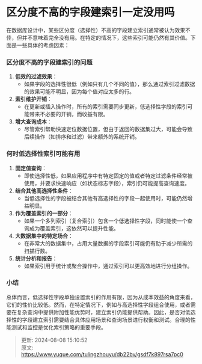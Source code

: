 # 区分度不高的字段建索引一定没用吗

<font style="color:rgba(0, 0, 0, 0.82);">在数据库设计中，某些区分度（选择性）不高的字段建立索引通常被认为效果不佳，但并不意味着完全没有用。在特定的情况下，这些索引可能仍然有其价值。下面是一些具体的考虑因素：</font>

### <font style="color:rgba(0, 0, 0, 0.82);">区分度不高的字段建索引的问题</font>
1. **<font style="color:rgba(0, 0, 0, 0.82);">低效的过滤效果</font>**<font style="color:rgba(0, 0, 0, 0.82);">：</font>
    - <font style="color:rgba(0, 0, 0, 0.82);">如果字段的选择性很低（例如只有几个不同的值），那么通过索引过滤数据的效果可能不明显，因为每个值对应太多的行。</font>
2. **<font style="color:rgba(0, 0, 0, 0.82);">索引维护开销</font>**<font style="color:rgba(0, 0, 0, 0.82);">：</font>
    - <font style="color:rgba(0, 0, 0, 0.82);">在更新或插入操作时，所有的索引需要同步更新，低选择性字段的索引可能带来不必要的开销，而收益有限。</font>
3. **<font style="color:rgba(0, 0, 0, 0.82);">增大查询成本</font>**<font style="color:rgba(0, 0, 0, 0.82);">：</font>
    - <font style="color:rgba(0, 0, 0, 0.82);">尽管索引帮助快速定位数据位置，但由于返回的数据集过大，可能会导致后续操作（如排序和过滤）带来额外的系统开销。</font>

### <font style="color:rgba(0, 0, 0, 0.82);">何时低选择性索引可能有用</font>
1. **<font style="color:rgba(0, 0, 0, 0.82);">固定值查询</font>**<font style="color:rgba(0, 0, 0, 0.82);">：</font>
    - <font style="color:rgba(0, 0, 0, 0.82);">即使选择性低，如果应用程序中有特定固定的值或者特定过滤条件经常被使用，并要求快速响应（如状态标志字段），索引仍可能提高查询速度。</font>
2. **<font style="color:rgba(0, 0, 0, 0.82);">结合其他高选择性条件</font>**<font style="color:rgba(0, 0, 0, 0.82);">：</font>
    - <font style="color:rgba(0, 0, 0, 0.82);">当低选择性的字段被结合其他有高选择性的字段一起使用时，可能仍然增益明显。</font>
3. **<font style="color:rgba(0, 0, 0, 0.82);">作为覆盖索引的一部分</font>**<font style="color:rgba(0, 0, 0, 0.82);">：</font>
    - <font style="color:rgba(0, 0, 0, 0.82);">如果一个多列索引（复合索引）包含一个低选择性字段，同时能使一个查询成为覆盖索引，这依然可以提升性能。</font>
4. **<font style="color:rgba(0, 0, 0, 0.82);">大数据集中的特定场合</font>**<font style="color:rgba(0, 0, 0, 0.82);">：</font>
    - <font style="color:rgba(0, 0, 0, 0.82);">在非常大的数据集中，占用大量数据的字段索引可能仍有助于减少所需的扫描行数。</font>
5. **<font style="color:rgba(0, 0, 0, 0.82);">统计分析和报告</font>**<font style="color:rgba(0, 0, 0, 0.82);">：</font>
    - <font style="color:rgba(0, 0, 0, 0.82);">如果索引用于统计或聚合操作中，通过索引可以更高效地进行分组操作。</font>

### <font style="color:rgba(0, 0, 0, 0.82);">小结</font>
<font style="color:rgba(0, 0, 0, 0.82);">总体而言，低选择性字段单独设置索引的作用有限，因为从成本效益的角度来看，它们的性价比较低。然而，在特定情况下，例如与高选择性字段组合使用，或者需要在复杂查询中提供附加性能优势时，建立索引仍能提供帮助。因此，是否对低选择性的字段建立索引需要结合具体应用场景和查询场景进行权衡和测试。合理的性能测试和监控是优化索引策略的重要手段。</font>



> 更新: 2024-08-08 15:10:52  
> 原文: <https://www.yuque.com/tulingzhouyu/db22bv/gsdf7k897rsa7pc0>